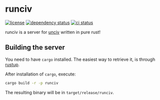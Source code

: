 # runciv

[![license](https://img.shields.io/github/license/hopfenspace/runciv?color=blue)](LICENSE)
[![dependency status](https://deps.rs/repo/github/hopfenspace/runciv/status.svg)](https://deps.rs/repo/github/hopfenspace/runciv)
[![ci status](https://img.shields.io/github/actions/workflow/status/myOmikron/kraken-project/linux.yml?label=CI)](https://github.com/hopfenspace/runciv/actions/workflows/linux.yml)

runciv is a server for [unciv](https://github.com/yairm210/Unciv) 
written in pure rust!

## Building the server

You need to have `cargo` installed. 
The easiest way to retrieve it, is through [rustup](https://rustup.rs/).

After installation of `cargo`, execute:

```bash
cargo build -r -p runciv
```

The resulting binary will be in `target/release/runciv`.
